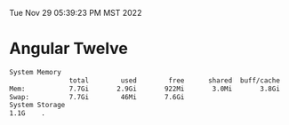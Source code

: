 Tue Nov 29 05:39:23 PM MST 2022

# Angular Twelve

```bash
System Memory
               total        used        free      shared  buff/cache   available
Mem:           7.7Gi       2.9Gi       922Mi       3.0Mi       3.8Gi       4.3Gi
Swap:          7.7Gi        46Mi       7.6Gi
System Storage
1.1G	.
```
```bash
